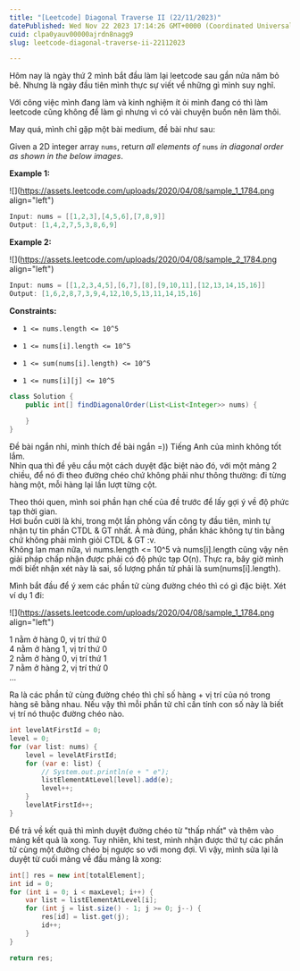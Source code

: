 ```yaml
---
title: "[Leetcode] Diagonal Traverse II (22/11/2023)"
datePublished: Wed Nov 22 2023 17:14:26 GMT+0000 (Coordinated Universal Time)
cuid: clpa0yauv00000ajrdn8nagg9
slug: leetcode-diagonal-traverse-ii-22112023

---
```


Hôm nay là ngày thứ 2 mình bắt đầu làm lại leetcode sau gần nửa năm bỏ bê. Nhưng là ngày đầu tiên mình thực sự viết về những gì mình suy nghĩ.

Với công việc mình đang làm và kinh nghiệm ít ỏi mình đang có thì làm leetcode cũng không để làm gì nhưng vì có vài chuyện buồn nên làm thôi.

May quá, mình chỉ gặp một bài medium, đề bài như sau:

Given a 2D integer array `nums`, return *all elements of* `nums` *in diagonal order as shown in the below images*.

**Example 1:**

![](https://assets.leetcode.com/uploads/2020/04/08/sample_1_1784.png align="left")

```java
Input: nums = [[1,2,3],[4,5,6],[7,8,9]]
Output: [1,4,2,7,5,3,8,6,9]
```

**Example 2:**

![](https://assets.leetcode.com/uploads/2020/04/08/sample_2_1784.png align="left")

```java
Input: nums = [[1,2,3,4,5],[6,7],[8],[9,10,11],[12,13,14,15,16]]
Output: [1,6,2,8,7,3,9,4,12,10,5,13,11,14,15,16]
```

**Constraints:**

* `1 <= nums.length <= 10^5`
    
* `1 <= nums[i].length <= 10^5`
    
* `1 <= sum(nums[i].length) <= 10^5`
    
* `1 <= nums[i][j] <= 10^5`
    

```java
class Solution {
    public int[] findDiagonalOrder(List<List<Integer>> nums) {
        
    }
}
```

Đề bài ngắn nhỉ, mình thích đề bài ngắn =)) Tiếng Anh của mình không tốt lắm.  
Nhìn qua thì đề yêu cầu một cách duyệt đặc biệt nào đó, với một mảng 2 chiều, để nó đi theo đường chéo chứ không phải như thông thường: đi từng hàng một, mỗi hàng lại lần lượt từng cột.

Theo thói quen, mình soi phần hạn chế của đề trước để lấy gợi ý về độ phức tạp thời gian.  
Hơi buồn cười là khi, trong một lần phỏng vấn công ty đầu tiên, mình tự nhận tự tin phần CTDL & GT nhất. À mà đúng, phần khác không tự tin bằng chứ không phải mình giỏi CTDL & GT :v.  
Không lan man nữa, vì nums.length &lt;= 10^5 và nums\[i\].length cũng vậy nên giải pháp chấp nhận được phải có độ phức tạp O(n). Thực ra, bây giờ mình mới biết nhận xét này là sai, số lượng phần tử phải là sum(nums\[i\].length).

Mình bắt đầu để ý xem các phần tử cùng đường chéo thì có gì đặc biệt. Xét ví dụ 1 đi:

![](https://assets.leetcode.com/uploads/2020/04/08/sample_1_1784.png align="left")

1 nằm ở hàng 0, vị trí thứ 0  
4 nằm ở hàng 1, vị trí thứ 0  
2 nằm ở hàng 0, vị trí thứ 1  
7 nằm ở hàng 2, vị trí thứ 0  
...

Ra là các phần tử cùng đường chéo thì chỉ số hàng + vị trí của nó trong hàng sẽ bằng nhau. Nếu vậy thì mỗi phần tử chỉ cần tính con số này là biết vị trí nó thuộc đường chéo nào.

```java
int levelAtFirstId = 0;
level = 0;
for (var list: nums) {
    level = levelAtFirstId;
    for (var e: list) {
        // System.out.println(e + " e");
        listElementAtLevel[level].add(e);
        level++;
    }
    levelAtFirstId++;
}
```

Để trả về kết quả thì mình duyệt đường chéo từ "thấp nhất" và thêm vào mảng kết quả là xong. Tuy nhiên, khi test, mình nhận được thứ tự các phần tử cùng một đường chéo bị ngược so với mong đợi. Vì vậy, mình sửa lại là duyệt từ cuối mảng về đầu mảng là xong:

```java
int[] res = new int[totalElement];
int id = 0;
for (int i = 0; i < maxLevel; i++) {
    var list = listElementAtLevel[i];
    for (int j = list.size() - 1; j >= 0; j--) {
        res[id] = list.get(j);
        id++;
    }
}

return res;
```